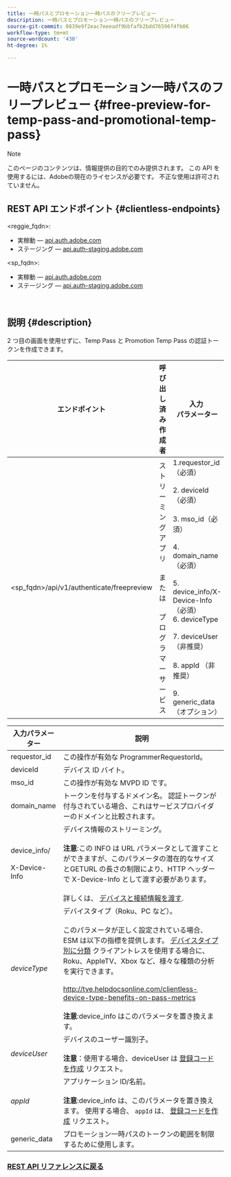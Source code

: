```yaml
---
title: 一時パスとプロモーション一時パスのフリープレビュー
description: 一時パスとプロモーション一時パスのフリープレビュー
source-git-commit: 0839e9f2eac7eeeadf9bbfafb2bdd76596f4fb06
workflow-type: tm+mt
source-wordcount: '430'
ht-degree: 1%

---
```



# 一時パスとプロモーション一時パスのフリープレビュー {#free-preview-for-temp-pass-and-promotional-temp-pass}

>[!NOTE]
>
>このページのコンテンツは、情報提供の目的でのみ提供されます。 この API を使用するには、Adobeの現在のライセンスが必要です。 不正な使用は許可されていません。

## REST API エンドポイント {#clientless-endpoints}

&lt;reggie_fqdn>:

* 実稼動 — [api.auth.adobe.com](http://api.auth.adobe.com/)
* ステージング — [api.auth-staging.adobe.com](http://api.auth-staging.adobe.com/)

&lt;sp_fqdn>:

* 実稼動 — [api.auth.adobe.com](http://api.auth.adobe.com/)
* ステージング — [api.auth-staging.adobe.com](http://api.auth-staging.adobe.com/)

</br>

## 説明 {#description}

2 つ目の画面を使用せずに、Temp Pass と Promotion Temp Pass の認証トークンを作成できます。


| エンドポイント | 呼び出し済み  </br>作成者 | 入力   </br>パラメーター | HTTP  </br>メソッド | 応答 | HTTP  </br>応答 |
| --- | --- | --- | --- | --- | --- |
| &lt;sp_fqdn>/api/v1/authenticate/freepreview | ストリーミングアプリ</br></br>または</br></br>プログラマーサービス | 1.requestor_id（必須）</br>    </br>2.  deviceId（必須）</br>    </br>3.  mso_id（必須）</br>    </br>4.  domain_name（必須）</br>    </br>5.  device_info/X-Device-Info （必須）</br>6.  deviceType</br>    </br>7.  deviceUser （非推奨）</br>    </br>8.  appId （非推奨）</br>    </br>9.  generic_data（オプション） | POST | 成功した応答は「204 No Content」になり、トークンが正常に作成され、authz フローで使用する準備が整ったことを示します。 | 204 — コンテンツなし   </br>400 — 無効なリクエスト |

<div>


| 入力パラメーター | 説明 |
| --- | --- |
| requestor_id | この操作が有効な ProgrammerRequestorId。 |
| deviceId | デバイス ID バイト。 |
| mso_id | この操作が有効な MVPD ID です。 |
| domain_name | トークンを付与するドメイン名。 認証トークンが付与されている場合、これはサービスプロバイダーのドメインと比較されます。 |
| device_info/</br></br>X-Device-Info | デバイス情報のストリーミング。</br></br>**注意**:この INFO は URL パラメータとして渡すことができますが、このパラメータの潜在的なサイズとGETURL の長さの制限により、HTTP ヘッダーで X-Device-Info として渡す必要があります。 </br></br>詳しくは、 [デバイスと接続情報を渡す](http://tve.helpdocsonline.com/passing-device-information). |
| _deviceType_ | デバイスタイプ（Roku、PC など）。</br></br>このパラメータが正しく設定されている場合、ESM は以下の指標を提供します。 [デバイスタイプ別に分類](http://tve.helpdocsonline.com/esm-overview$clientless_device_type) クライアントレスを使用する場合に、Roku、AppleTV、Xbox など、様々な種類の分析を実行できます。</br></br>http://tve.helpdocsonline.com/clientless-device-type-benefits-on-pass-metrics </br></br>**注意**:device_info はこのパラメータを置き換えます。 |
| _deviceUser_ | デバイスのユーザー識別子。</br></br>**注意**：使用する場合、deviceUser は [登録コードを作成](http://tve.helpdocsonline.com/registration-code-request) リクエスト。 |
| _appId_ | アプリケーション ID/名前。 </br></br>**注意**:device_info は、このパラメータを置き換えます。 使用する場合、 `appId` は、 [登録コードを作成](http://tve.helpdocsonline.com/create-registration-page-/-login-uri) リクエスト。 |
| generic_data | プロモーション一時パスのトークンの範囲を制限するために使用します。 |


### [REST API リファレンスに戻る](http://tve.helpdocsonline.com/rest-api-reference)
